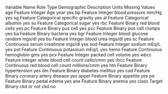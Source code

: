 Variable Name	Role	Type	Demographic	Description	Units	Missing Values
age	Feature	Integer	Age		year	yes
bp	Feature	Integer		blood pressure	mm/Hg	yes
sg	Feature	Categorical		specific gravity		yes
al	Feature	Categorical		albumin		yes
su	Feature	Categorical		sugar		yes
rbc	Feature	Binary		red blood cells		yes
pc	Feature	Binary		pus cell		yes
pcc	Feature	Binary		pus cell clumps		yes
ba	Feature	Binary		bacteria		yes
bgr	Feature	Integer		blood glucose random	mgs/dl	yes
bu	Feature	Integer		blood urea	mgs/dl	yes
sc	Feature	Continuous		serum creatinine	mgs/dl	yes
sod	Feature	Integer		sodium	mEq/L	yes
pot	Feature	Continuous		potassium	mEq/L	yes
hemo	Feature	Continuous		hemoglobin	gms	yes
pcv	Feature	Integer		packed cell volume		yes
wbcc	Feature	Integer		white blood cell count	cells/cmm	yes
rbcc	Feature	Continuous		red blood cell count	millions/cmm	yes
htn	Feature	Binary		hypertension		yes
dm	Feature	Binary		diabetes mellitus		yes
cad	Feature	Binary		coronary artery disease		yes
appet	Feature	Binary		appetite		yes
pe	Feature	Binary		pedal edema		yes
ane	Feature	Binary		anemia		yes
class	Target	Binary		ckd or not ckd		no